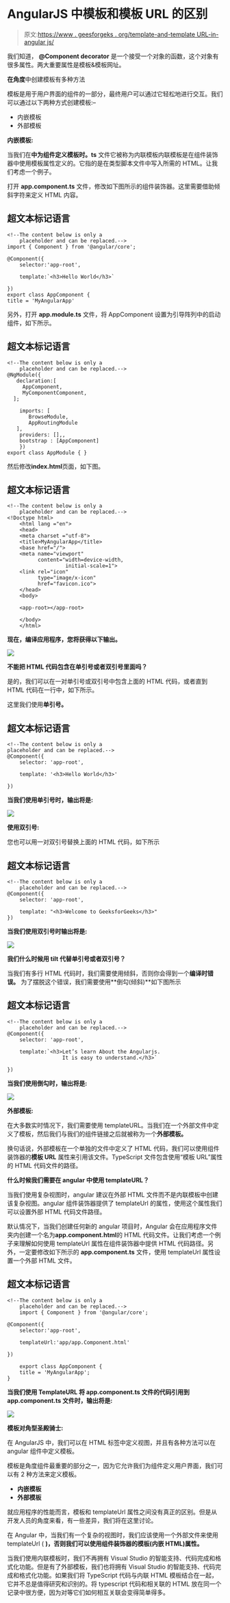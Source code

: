 # AngularJS 中模板和模板 URL 的区别

> 原文:[https://www . geesforgeks . org/template-and-template URL-in-angular js/](https://www.geeksforgeeks.org/difference-between-template-and-templateurl-in-angularjs/)

我们知道， **@Component decorator** 是一个接受一个对象的函数，这个对象有很多属性。两大重要属性是模板&模板网址。

**在角度**中创建模板有多种方法

模板是用于用户界面的组件的一部分，最终用户可以通过它轻松地进行交互。我们可以通过以下两种方式创建模板:–

*   内嵌模板
*   外部模板

**内嵌模板:**

当我们在**中为组件定义模板时。ts** 文件它被称为内联模板内联模板是在组件装饰器中使用模板属性定义的。它指的是在类型脚本文件中写入所需的 HTML。让我们考虑一个例子。

打开 **app.component.ts** 文件，修改如下图所示的组件装饰器。这里需要借助倾斜字符来定义 HTML 内容。

## 超文本标记语言

```
<!--The content below is only a
    placeholder and can be replaced.-->
import { Component } from '@angular/core';

@Component({
    selector:'app-root',

    template:`<h3>Hello World</h3>`

})
export class AppComponent {
title = 'MyAngularApp'
```

另外，打开 **app.module.ts** 文件，将 AppComponent 设置为引导阵列中的启动组件，如下所示。

## 超文本标记语言

```
<!--The content below is only a
    placeholder and can be replaced.-->
@NgModule({
   declaration:[
     AppComponent,
     MyComponentComponent,
  ];

    imports: [
       BrowseModule,
       AppRoutingModule
   ],
    providers: [],,
    bootstrap : [AppComponent]
    })
export class AppModule { }
```

然后修改**index.html**页面，如下图。

## 超文本标记语言

```
<!--The content below is only a
    placeholder and can be replaced.-->
<!Doctype html>
    <html lang ="en">
    <head>
    <meta charset ="utf-8">
    <title>MyAngularApp</title>
    <base href="/">
    <meta name="viewport"
          content="width=device-width,
                   initial-scale=1">
    <link rel="icon"
          type="image/x-icon"
          href="favicon.ico">
    </head>
    <body>

    <app-root></app-root>

    </body>
    </html>
```

**现在，编译应用程序，您将获得以下输出。**

[![](img/693494fd92f682d642128a3597ea329b.png)](https://write.geeksforgeeks.org/?attachment_id=1903000)

**不能把 HTML 代码包含在单引号或者双引号里面吗？**

是的，我们可以在一对单引号或双引号中包含上面的 HTML 代码，或者直到 HTML 代码在一行中，如下所示。

这里我们使用**单引号。**

## 超文本标记语言

```
<!--The content below is only a
placeholder and can be replaced.-->
@Component({
    selector: 'app-root',

    template: '<h3>Hello World</h3>'

})
```

**当我们使用单引号时，输出将是:**

![](img/3998fba9c0173a35aac4cf317980558b.png)

**使用双引号:**

您也可以用一对双引号替换上面的 HTML 代码，如下所示

## 超文本标记语言

```
<!--The content below is only a
    placeholder and can be replaced.-->
@Component({
    selector: 'app-root',

    template: "<h3>Welcome to GeeksforGeeks</h3>"
})
```

**当我们使用双引号时输出将是:**

![](img/717ae9c2a510844af0631f1e4ceda4a4.png)

**我们什么时候用 tilt 代替单引号或者双引号？**

当我们有多行 HTML 代码时，我们需要使用倾斜，否则你会得到一个**编译时错误。**
为了摆脱这个错误，我们需要使用**倒勾(倾斜)**如下图所示

## 超文本标记语言

```
<!--The content below is only a
    placeholder and can be replaced.-->
@Component({
    selector: 'app-root',

    template:`<h3>Let’s learn About the Angularjs. 
                  It is easy to understand.</h3>`

})
```

**当我们使用倒勾时，输出将是:**

![](img/340d0907f2bc2a90286bb6c8e4ac5346.png)

**外部模板:**

在大多数实时情况下，我们需要使用 templateURL。当我们在一个外部文件中定义了模板，然后我们与我们的组件链接之后就被称为一个**外部模板。**

换句话说，外部模板在一个单独的文件中定义了 HTML 代码，我们可以使用组件装饰器的**模板 URL** 属性来引用该文件。TypeScript 文件包含使用“模板 URL”属性的 HTML 代码文件的路径。

**什么时候我们需要在 angular 中使用 templateURL？**

当我们使用复杂视图时，angular 建议在外部 HTML 文件而不是内联模板中创建该复杂视图。angular 组件装饰器提供了 templateUrl 的属性，使用这个属性我们可以设置外部 HTML 代码文件路径。

默认情况下，当我们创建任何新的 angular 项目时，Angular 会在应用程序文件夹内创建一个名为**app.component.html**的 HTML 代码文件。让我们考虑一个例子来理解如何使用 templateUrl 属性在组件装饰器中提供 HTML 代码路径。另外，一定要修改如下所示的 **app.component.ts** 文件，使用 templateUrl 属性设置一个外部 HTML 文件。

## 超文本标记语言

```
<!--The content below is only a
    placeholder and can be replaced.-->
    import { Component } from '@angular/core';

@Component({
    selector:'app-root',

    templateUrl:'app/app.Component.html'

})

    export class AppComponent {
    title = 'MyAngularApp';
}
```

**当我们使用 TemplateURL 将 app.component.ts 文件的代码引用到 app.component.ts 文件时，输出将是:**

![](img/4a844a56bcbb8b431d2c973961426a70.png)

**模板对角型圣殿骑士:**

在 AngularJS 中，我们可以在 HTML 标签中定义视图，并且有各种方法可以在 angular 组件中定义模板。

模板是角度组件最重要的部分之一，因为它允许我们为组件定义用户界面，我们可以有 2 种方法来定义模板。

*   **内嵌模板**
*   **外部模板**

就应用程序的性能而言，模板和 templateUrl 属性之间没有真正的区别。但是从开发人员的角度来看，有一些差异，我们将在这里讨论。

在 Angular 中，当我们有一个复杂的视图时，我们应该使用一个外部文件来使用 templateUrl ( **)，否则我们可以使用组件装饰器的模板(内嵌 HTML)属性。**

当我们使用内联模板时，我们不再拥有 Visual Studio 的智能支持、代码完成和格式化功能。但是有了外部模板，我们也将拥有 Visual Studio 的智能支持、代码完成和格式化功能。如果我们将 TypeScript 代码与内联 HTML 模板结合在一起，它并不总是值得研究和识别的。将 typescript 代码和相关联的 HTML 放在同一个记录中很方便，因为对等它们如何相互关联会变得简单得多。